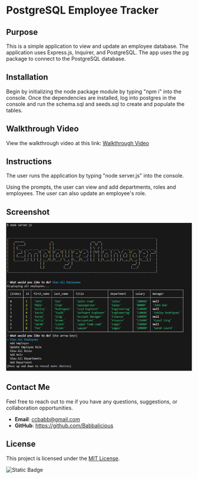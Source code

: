 # PostgreSQL Employee Tracker

## Purpose

This is a simple application to view and update an employee database. The application uses Express.js, Inquirer, and PostgreSQL. The app uses the pg package to connect to the PostgreSQL database.

## Installation

Begin by initializing the node package module by typing "npm i" into the console. Once the dependencies are installed, log into postgres in the console and run the schema.sql and seeds.sql to create and populate the tables.

## Walkthrough Video

View the walkthrough video at this link: [Walkthrough Video](https://drive.google.com/file/d/1iRHXMeX_oJzFc6bIC6NGRvdXtPSj8sB8/view)

## Instructions

The user runs the application by typing "node server.js" into the console.

Using the prompts, the user can view and add departments, roles and employees. The user can also update an employee's role. 

## Screenshot

![Application Screenshot](./images/screenshot.png)

## Contact Me

Feel free to reach out to me if you have any questions, suggestions, or collaboration opportunities.

- **Email**: ccbabb@gmail.com
- **GitHub**: https://github.com/Babbalicious

## License

This project is licensed under the [MIT License](https://opensource.org/licenses/MIT).

![Static Badge](https://img.shields.io/badge/license-MIT-brightgreen)

